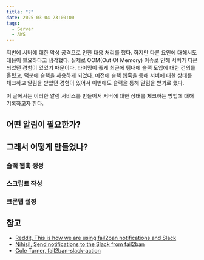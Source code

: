 ```yaml
---
title: "?"
date: 2025-03-04 23:00:00
tags: 
  - Server
  - AWS
---
```


저번에 서버에 대한 악성 공격으로 인한 대응 처리를 했다.
하지만 다른 요인에 대해서도 대응이 필요하다고 생각했다.
실제로 OOM(Out Of Memory) 이슈로 인해 서버가 다운되었던 경험이 있었기 때문이다.
타이밍이 좋게 최근에 팀내에 슬랙 도입에 대한 건의를 올렸고, 덕분에 슬랙을 사용하게 되었다.
예전에 슬랙 웹훅을 통해 서버에 대한 상태를 체크하고 알림을 받았던 경험이 있어서 이번에도 슬랙을 통해 알림을 받기로 했다.

이 글에서는 이러한 알림 서비스를 만들어서 서버에 대한 상태를 체크하는 방법에 대해 기록하고자 한다.

## 어떤 알림이 필요한가?



## 그래서 어떻게 만들었나?

### 슬랙 웹훅 생성

### 스크립트 작성

### 크론탭 설정


## 참고

- [Reddit, This is how we are using fail2ban notifications and Slack](https://www.reddit.com/r/linuxadmin/comments/3xslx0/this_is_how_we_are_using_fail2ban_notifications/)
- [Nihisil, Send notifications to the Slack from fail2ban](https://gist.github.com/Nihisil/29fd2971c9dd109ae245)
- [Cole Turner, fail2ban-slack-action](https://github.com/coleturner/fail2ban-slack-action)